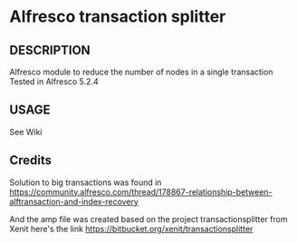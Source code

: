 ﻿# Alfresco transaction splitter

## DESCRIPTION
  Alfresco module to reduce the number of nodes in a single transaction
  Tested in Alfresco 5.2.4
  
## USAGE
 See Wiki

## Credits
Solution to big transactions was found in
https://community.alfresco.com/thread/178867-relationship-between-alftransaction-and-index-recovery

And the amp file was created based on the project transactionsplitter from Xenit here's the link
https://bitbucket.org/xenit/transactionsplitter
